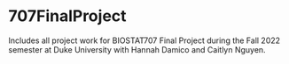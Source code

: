 # 707FinalProject
Includes all project work for BIOSTAT707 Final Project during the Fall 2022 semester at Duke University with Hannah Damico and Caitlyn Nguyen.
